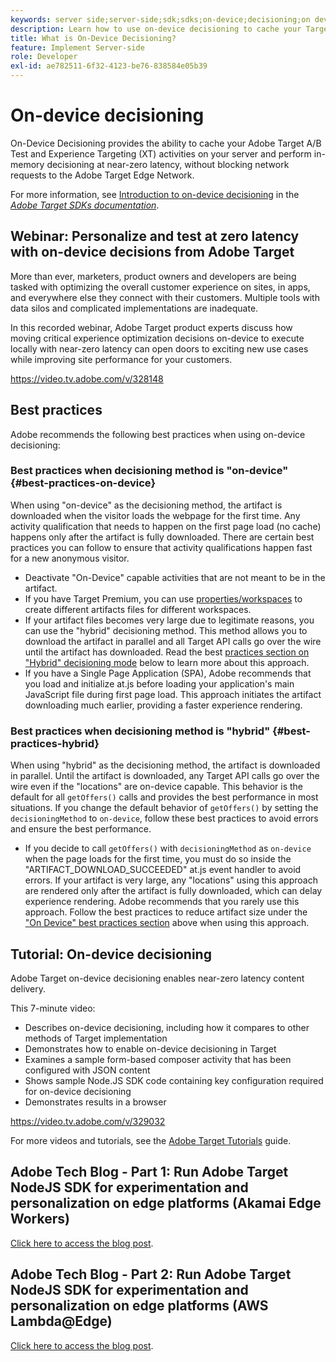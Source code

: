 ```yaml
---
keywords: server side;server-side;sdk;sdks;on-device;decisioning;on device;ondevice;zero latency;latency;near-zero;node.js
description: Learn how to use on-device decisioning to cache your Target A/B and MVT activities on your server to perform in-memory decisioning at near-zero latency.
title: What is On-Device Decisioning?
feature: Implement Server-side
role: Developer
exl-id: ae782511-6f32-4123-be76-838584e05b39
---
```

# On-device decisioning

On-Device Decisioning provides the ability to cache your Adobe Target A/B Test and Experience Targeting (XT) activities on your server and perform in-memory decisioning at near-zero latency, without blocking network requests to the Adobe Target Edge Network.

For more information, see [Introduction to on-device decisioning](https://adobetarget-sdks.gitbook.io/docs/on-device-decisioning/introduction-to-on-device-decisioning) in the *[Adobe Target SDKs documentation](https://adobetarget-sdks.gitbook.io/docs/)*.

## Webinar: Personalize and test at zero latency with on-device decisions from Adobe Target

More than ever, marketers, product owners and developers are being tasked with optimizing the overall customer experience on sites, in apps, and everywhere else they connect with their customers. Multiple tools with data silos and complicated implementations are inadequate.

In this recorded webinar, Adobe Target product experts discuss how moving critical experience optimization decisions on-device to execute locally with near-zero latency can open doors to exciting new use cases while improving site performance for your customers.

<Media slots="video"/>

<https://video.tv.adobe.com/v/328148>

## Best practices

Adobe recommends the following best practices when using on-device decisioning:

### Best practices when decisioning method is "on-device" {#best-practices-on-device}

When using "on-device" as the decisioning method, the artifact is downloaded when the visitor loads the webpage for the first time. Any activity qualification that needs to happen on the first page load (no cache) happens only after the artifact is fully downloaded. There are certain best practices you can follow to ensure that activity qualifications happen fast for a new anonymous visitor.

* Deactivate "On-Device" capable activities that are not meant to be in the artifact.
* If you have Target Premium, you can use [properties/workspaces](/help/main/administrating-target/c-user-management/property-channel/property-channel.md) to create different artifacts files for different workspaces.
* If your artifact files becomes very large due to legitimate reasons, you can use the "hybrid" decisioning method. This method allows you to download the artifact in parallel and all Target API calls go over the wire until the artifact has downloaded. Read the best [practices section on "Hybrid" decisioning mode](#best-practices-hybrid) below to learn more about this approach.
* If you have a Single Page Application (SPA), Adobe recommends that you load and initialize at.js before loading your application's main JavaScript file during first page load. This approach initiates the artifact downloading much earlier, providing a faster experience rendering.

### Best practices when decisioning method is "hybrid" {#best-practices-hybrid}

When using "hybrid" as the decisioning method, the artifact is downloaded in parallel. Until the artifact is downloaded, any Target API calls go over the wire even if the "locations" are on-device capable. This behavior is the default for all `getOffers()` calls and provides the best performance in most situations. If you change the default behavior of `getOffers()` by setting the `decisioningMethod` to `on-device`, follow these best practices to avoid errors and ensure the best performance.

* If you decide to call `getOffers()` with `decisioningMethod` as `on-device` when the page loads for the first time, you must do so inside the "ARTIFACT_DOWNLOAD_SUCCEEDED" at.js event handler to avoid errors. If your artifact is very large, any "locations" using this approach are rendered only after the artifact is fully downloaded, which can delay experience rendering. Adobe recommends that you rarely use this approach. Follow the best practices to reduce artifact size under the ["On Device" best practices section](#best-practices-on-device) above when using this approach.

## Tutorial: On-device decisioning

Adobe Target on-device decisioning enables near-zero latency content delivery.

This 7-minute video:

* Describes on-device decisioning, including how it compares to other methods of Target implementation
* Demonstrates how to enable on-device decisioning in Target
* Examines a sample form-based composer activity that has been configured with JSON content
* Shows sample Node.JS SDK code containing key configuration required for on-device decisioning
* Demonstrates results in a browser

<Media slots="video"/>

<https://video.tv.adobe.com/v/329032>

For more videos and tutorials, see the [Adobe Target Tutorials](https://experienceleague.adobe.com/docs/target-learn/tutorials/overview.html) guide.

## Adobe Tech Blog - Part 1: Run Adobe Target NodeJS SDK for experimentation and personalization on edge platforms (Akamai Edge Workers)

[Click here to access the blog post](https://medium.com/adobetech/part-1-run-adobe-target-nodejs-sdk-for-experimentation-and-personalization-on-edge-platforms-4d8660964ed9).

## Adobe Tech Blog - Part 2: Run Adobe Target NodeJS SDK for experimentation and personalization on edge platforms (AWS Lambda@Edge)

[Click here to access the blog post](https://medium.com/adobetech/part-2-run-adobe-target-nodejs-sdk-for-experimentation-and-personalization-on-edge-platforms-aws-4d6bdac24563).